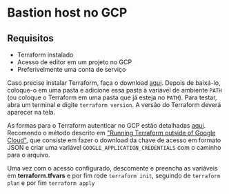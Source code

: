 # Bastion host no GCP

## Requisitos
- Terraform instalado
- Acesso de editor em um projeto no GCP
- Preferivelmente uma conta de serviço

Caso precise instalar Terraform, faça o download [aqui](https://www.terraform.io/downloads.html). Depois de baixá-lo, coloque-o em uma pasta e adicione essa pasta à variável de ambiente `PATH` (ou coloque o Terraform em uma pasta que já esteja no `PATH`). Para testar, abra um terminal e digite `terraform version`. A versão do Terraform deverá aparecer na tela.

As formas para o Terraform autenticar no GCP estão detalhadas [aqui](https://registry.terraform.io/providers/hashicorp/google/latest/docs/guides/provider_reference). Recomendo o método descrito em ["Running Terraform outside of Google Cloud"](https://registry.terraform.io/providers/hashicorp/google/latest/docs/guides/provider_reference#running-terraform-on-google-cloud), que consiste em fazer o download da chave de acesso em formato JSON e criar uma variável `GOOGLE_APPLICATION_CREDENTIALS` com o caminho para o arquivo.

Uma vez com o acesso configurado, descomente e preencha as variáveis em **terraform.tfvars** e por fim rode `terraform init`, seguindo de `terraform plan` e por fim `terraform apply`